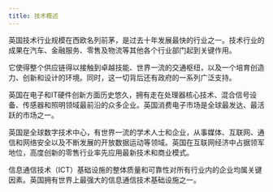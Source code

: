 ```yaml
---
title: 技术概述
---
```


英国技术行业规模在西欧名列前茅，是过去十年发展最快的行业之一。技术行业的成果在汽车、金融服务、零售及物流等其他各个行业部门起到关键作用。

它使得整个供应链得以接触到卓越技能、世界一流的交通枢纽，以及一个培育创造力、创新和设计的环境。同时，这一切背后还有政府的一系列广泛支持。

英国在电子和IT硬件创新方面历史悠久，拥有走在处理器核心技术、混合信号设备、传感器和照明领域最前沿的众多企业。英国消费电子市场是全球最发达、最活跃的市场之一。 

英国是全球数字技术中心，有世界一流的学术人士和企业，从事媒体、互联网、通信和网络安全以及不断发展的开放数据运动等领域。英国在互联网经济中占据领军地位，高度创新的零售行业率先应用最新技术和商业模式。

信息通信技术（ICT）基础设施的整体质量和可靠性对所有行业内的企业均属关键因素。英国拥有世界上最强大的信息通信技术基础设施之一。

